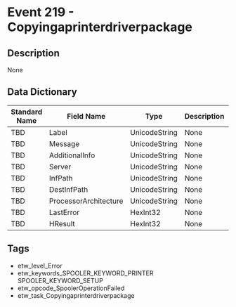 # Event 219 - Copyingaprinterdriverpackage

## Description
None

## Data Dictionary
|Standard Name|Field Name|Type|Description|Sample Value|
|---|---|---|---|---|
|TBD|Label|UnicodeString|None|`None`|
|TBD|Message|UnicodeString|None|`None`|
|TBD|AdditionalInfo|UnicodeString|None|`None`|
|TBD|Server|UnicodeString|None|`None`|
|TBD|InfPath|UnicodeString|None|`None`|
|TBD|DestInfPath|UnicodeString|None|`None`|
|TBD|ProcessorArchitecture|UnicodeString|None|`None`|
|TBD|LastError|HexInt32|None|`None`|
|TBD|HResult|HexInt32|None|`None`|

## Tags
* etw_level_Error
* etw_keywords_SPOOLER_KEYWORD_PRINTER SPOOLER_KEYWORD_SETUP
* etw_opcode_SpoolerOperationFailed
* etw_task_Copyingaprinterdriverpackage